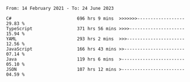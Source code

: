 <!-- [![Top Langs](https://github-readme-stats.vercel.app/api/top-langs/?username=thititongumpun&layout=compact&langs_count=7&theme=prussian)](https://github.com/thititongumpun)
[![Anurag's GitHub stats](https://github-readme-stats.vercel.app/api?username=thititongumpun&hide=stars&show_icons=true&theme=prussian)](https://github.com/thititongumpun) -->

<!--START_SECTION:waka-->

```text
From: 14 February 2021 - To: 24 June 2023

C#                         696 hrs 9 mins  >>>>>>>------------------   29.83 %
TypeScript                 371 hrs 56 mins >>>>---------------------   15.94 %
YAML                       293 hrs 2 mins  >>>----------------------   12.56 %
JavaScript                 166 hrs 43 mins >>-----------------------   07.14 %
Java                       119 hrs 6 mins  >------------------------   05.10 %
JSON                       107 hrs 12 mins >------------------------   04.59 %
```

<!--END_SECTION:waka-->
